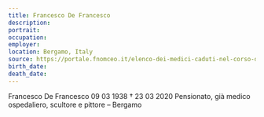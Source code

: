 ```yaml
---
title: Francesco De Francesco
description: 
portrait: 
occupation: 
employer: 
location: Bergamo, Italy
source: https://portale.fnomceo.it/elenco-dei-medici-caduti-nel-corso-dellepidemia-di-covid-19/
birth_date: 
death_date: 
---
```



Francesco De Francesco 09 03 1938 † 23 03 2020
Pensionato, già medico ospedaliero, scultore e pittore – Bergamo